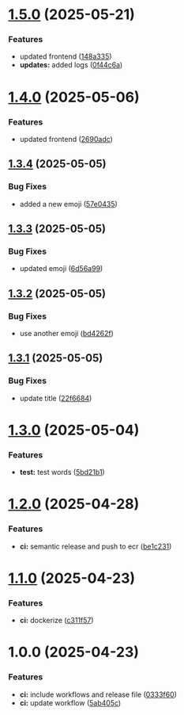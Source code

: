 # [1.5.0](https://github.com/ccrawford4/search-app/compare/v1.4.0...v1.5.0) (2025-05-21)


### Features

* updated frontend ([148a335](https://github.com/ccrawford4/search-app/commit/148a335e0dbae00cf486fb66ef2b2d5c32b811a0))
* **updates:** added logs ([0f44c6a](https://github.com/ccrawford4/search-app/commit/0f44c6a8421d5fbdda28dd32646eca55c4028889))

# [1.4.0](https://github.com/ccrawford4/search-app/compare/v1.3.4...v1.4.0) (2025-05-06)


### Features

* updated frontend ([2690adc](https://github.com/ccrawford4/search-app/commit/2690adc209d858c1898f8cf013280fb10c538e88))

## [1.3.4](https://github.com/ccrawford4/search-app/compare/v1.3.3...v1.3.4) (2025-05-05)


### Bug Fixes

* added a new emoji ([57e0435](https://github.com/ccrawford4/search-app/commit/57e0435c1dc5d834c1ddf65c6d3349b025cb29d1))

## [1.3.3](https://github.com/ccrawford4/search-app/compare/v1.3.2...v1.3.3) (2025-05-05)


### Bug Fixes

* updated emoji ([6d56a99](https://github.com/ccrawford4/search-app/commit/6d56a990a356c046ebc133c40bda84340f36e668))

## [1.3.2](https://github.com/ccrawford4/search-app/compare/v1.3.1...v1.3.2) (2025-05-05)


### Bug Fixes

* use another emoji ([bd4262f](https://github.com/ccrawford4/search-app/commit/bd4262fb7915b7aebff92e9888fe4cb726baaa4c))

## [1.3.1](https://github.com/ccrawford4/search-app/compare/v1.3.0...v1.3.1) (2025-05-05)


### Bug Fixes

* update title ([22f6684](https://github.com/ccrawford4/search-app/commit/22f6684f2fd44502b6c31ee9fff1abb5967eeda6))

# [1.3.0](https://github.com/ccrawford4/search-app/compare/v1.2.0...v1.3.0) (2025-05-04)


### Features

* **test:** test words ([5bd21b1](https://github.com/ccrawford4/search-app/commit/5bd21b16349087bd34e2b6cf63cead91cc9e2d9b))

# [1.2.0](https://github.com/ccrawford4/search-app/compare/v1.1.0...v1.2.0) (2025-04-28)


### Features

* **ci:** semantic release and push to ecr ([be1c231](https://github.com/ccrawford4/search-app/commit/be1c231f4b2b59ae2c8af3db28e3065c1d9d7ab7))

# [1.1.0](https://github.com/ccrawford4/search-app/compare/v1.0.0...v1.1.0) (2025-04-23)


### Features

* **ci:** dockerize ([c311f57](https://github.com/ccrawford4/search-app/commit/c311f57c40215dfceb1e5597bbc8250b409b9746))

# 1.0.0 (2025-04-23)


### Features

* **ci:** include workflows and release file ([0333f60](https://github.com/ccrawford4/search-app/commit/0333f601a9120f72c908feeb3439d48909742c4d))
* **ci:** update workflow ([5ab405c](https://github.com/ccrawford4/search-app/commit/5ab405ce1596e68a91eb336e80af79046cebf796))
